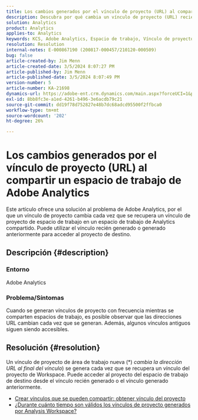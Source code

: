 ```yaml
---
title: Los cambios generados por el vínculo de proyecto (URL) al compartir un espacio de trabajo de Adobe Analytics
description: Descubra por qué cambia un vínculo de proyecto (URL) recién generado al compartir un espacio de trabajo de Adobe Analytics. Puede utilizar el vínculo antiguo o el nuevo para acceder.
solution: Analytics
product: Analytics
applies-to: Analytics
keywords: KCS, Adobe Analytics, Espacio de trabajo, Vínculo de proyecto
resolution: Resolution
internal-notes: E-000867190 (200817-000457/210120-000509)
bug: false
article-created-by: Jim Menn
article-created-date: 3/5/2024 8:07:27 PM
article-published-by: Jim Menn
article-published-date: 3/5/2024 8:07:49 PM
version-number: 5
article-number: KA-21698
dynamics-url: https://adobe-ent.crm.dynamics.com/main.aspx?forceUCI=1&pagetype=entityrecord&etn=knowledgearticle&id=a1fe9afb-2bdb-ee11-904d-6045bd006268
exl-id: 8bb8fc3e-a1ed-4261-b496-3e6acdb79c21
source-git-commit: dd19f78d752827e48b7dc68adcd95500f2ffbca0
workflow-type: tm+mt
source-wordcount: '202'
ht-degree: 26%

---
```


# Los cambios generados por el vínculo de proyecto (URL) al compartir un espacio de trabajo de Adobe Analytics


Este artículo ofrece una solución al problema de Adobe Analytics, por el que un vínculo de proyecto cambia cada vez que se recupera un vínculo de proyecto de espacio de trabajo en un espacio de trabajo de Analytics compartido. Puede utilizar el vínculo recién generado o generado anteriormente para acceder al proyecto de destino.

## Descripción {#description}


### Entorno

Adobe Analytics

### Problema/Síntomas

Cuando se generan vínculos de proyecto con frecuencia mientras se comparten espacios de trabajo, es posible observar que las direcciones URL cambian cada vez que se generan. Además, algunos vínculos antiguos siguen siendo accesibles.


## Resolución {#resolution}


Un vínculo de proyecto de área de trabajo nueva (\*) *cambia la dirección URL al final del vínculo*) se genera cada vez que se recupera un vínculo del proyecto de Workspace. Puede acceder al proyecto del espacio de trabajo de destino desde el vínculo recién generado o el vínculo generado anteriormente.

- [Crear vínculos que se pueden compartir: obtener vínculo del proyecto](https://experienceleague.adobe.com/docs/analytics/analyze/analysis-workspace/curate-share/shareable-links.html?lang=es)
- [¿Durante cuánto tiempo son válidos los vínculos de proyecto generados por Analysis Workspace?](https://experienceleague.adobe.com/docs/experience-cloud-kcs/kbarticles/KA-21274.html)
